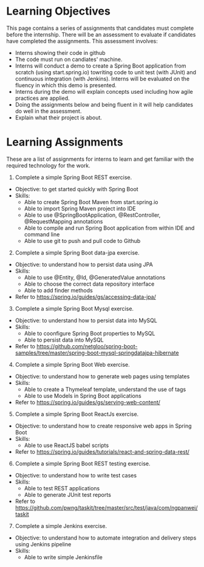 # Learning Objectives

This page contains a series of assignments that candidates must complete before the internship. There will be an assessment to evaluate if candidates have completed the assignments. This assessment involves:
* Interns showing their code in github
* The code must run on candiates' machine.
* Interns will conduct a demo to create a Spring Boot application from scratch (using start.spring.io) towriting code to unit test (with JUnit) and continuous integration (with Jenkins). Interns will be evaluated on the fluency in which this demo is presented.
* Interns during the demo will explain concepts used including how agile practices are applied.
* Doing the assignments below and being fluent in it will help candidates do well in the assessment.
* Explain what their project is about.

# Learning Assignments

These are a list of assignments for interns to learn and get familiar with the required technology for the work.

1. Complete a simple Spring Boot REST exercise.
  * Objective: to get started quickly with Spring Boot
  * Skills:
    * Able to create Spring Boot Maven from start.spring.io
    * Able to import Spring Maven project into IDE
    * Able to use @SpringBootApplication, @RestController, @RequestMapping annotations
    * Able to compile and run Spring Boot application from within IDE and command line
    * Able to use git to push and pull code to Github

2. Complete a simple Spring Boot data-jpa exercise. 
  * Objective: to understand how to persist data using JPA
  * Skills:
    * Able to use @Entity, @Id, @GeneratedValue annotations
    * Able to choose the correct data repository interface
    * Able to add finder methods
  * Refer to https://spring.io/guides/gs/accessing-data-jpa/


3. Complete a simple Spring Boot Mysql exercise. 
  * Objective: to understand how to persist data into MySQL
  * Skills:
    * Able to coonfigure Spring Boot properties to MySQL
    * Able to persist data into MySQL
  * Refer to https://github.com/netgloo/spring-boot-samples/tree/master/spring-boot-mysql-springdatajpa-hibernate


4. Complete a simple Spring Boot Web exercise.
  * Objective: to understand how to generate web pages using templates
  * Skills:
    * Able to create a Thymeleaf template, understand the use of tags
    * Able to use Models in Spring Boot applications 
  * Refer to https://spring.io/guides/gs/serving-web-content/


5. Complete a simple Spring Boot ReactJs exercise.
  * Objective: to understand how to create responsive web apps in Spring Boot
  * Skills:
    * Able to use ReactJS babel scripts
  * Refer to https://spring.io/guides/tutorials/react-and-spring-data-rest/


6. Complete a simple Spring Boot REST testing exercise. 
  * Objective: to understand how to write test cases
  * Skills:
    * Able to test REST applications
    * Able to generate JUnit test reports
  * Refer to https://github.com/pwng/taskit/tree/master/src/test/java/com/ngpanwei/taskit


7. Complete a simple Jenkins exercise.
  * Objective: to understand how to automate integration and delivery steps using Jenkins pipeline
  * Skills:
    * Able to write simple Jenkinsfile




